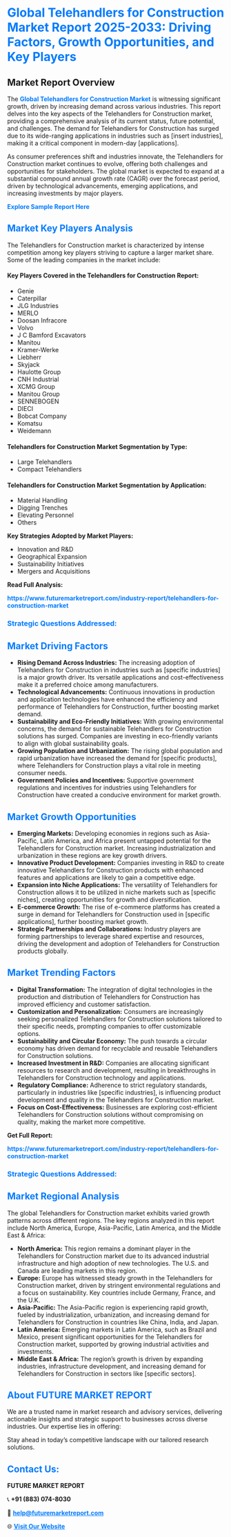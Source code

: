 <h1 style="color: #007BFF;">Global Telehandlers for Construction Market Report 2025-2033: Driving Factors, Growth Opportunities, and Key Players</h1>

<section id="overview">
<h2>Market Report Overview</h2>
<p>The <a href="https://www.futuremarketreport.com/industry-report/telehandlers-for-construction-market" style="color: #007BFF; text-decoration: none;"><strong>Global Telehandlers for Construction Market</strong></a> is witnessing significant growth, driven by increasing demand across various industries. This report delves into the key aspects of the Telehandlers for Construction market, providing a comprehensive analysis of its current status, future potential, and challenges. The demand for Telehandlers for Construction has surged due to its wide-ranging applications in industries such as [insert industries], making it a critical component in modern-day [applications].</p>
<p>As consumer preferences shift and industries innovate, the Telehandlers for Construction market continues to evolve, offering both challenges and opportunities for stakeholders. The global market is expected to expand at a substantial compound annual growth rate (CAGR) over the forecast period, driven by technological advancements, emerging applications, and increasing investments by major players.</p>
</section>

<section id="overview">
<p><a href="https://www.futuremarketreport.com/request-sample/reportId=82999" style="color: #007BFF; text-decoration: none;"><strong>Explore Sample Report Here</strong></a></p>
</section>

<section id="key-players">
<h2 style="color: #007BFF;">Market Key Players Analysis</h2>
<p>The Telehandlers for Construction market is characterized by intense competition among key players striving to capture a larger market share. Some of the leading companies in the market include:</p>
<h4>Key Players Covered in the Telehandlers for Construction Report:</h4>
<ul><li>Genie</li><li>Caterpillar</li><li>JLG Industries</li><li>MERLO</li><li>Doosan Infracore</li><li>Volvo</li><li>J C Bamford Excavators</li><li>Manitou</li><li>Kramer-Werke</li><li>Liebherr</li><li>Skyjack</li><li>Haulotte Group</li><li>CNH Industrial</li><li>XCMG Group</li><li>Manitou Group</li><li>SENNEBOGEN</li><li>DIECI</li><li>Bobcat Company</li><li>Komatsu</li><li>Weidemann</li></ul>
<h4>Telehandlers for Construction Market Segmentation by Type:</h4>
<ul><li>Large Telehandlers</li><li>Compact Telehandlers</li></ul>

<h4>Telehandlers for Construction Market Segmentation by Application:</h4>
<ul><li>Material Handling</li><li>Digging Trenches</li><li>Elevating Personnel</li><li>Others</li></ul>
<p><strong>Key Strategies Adopted by Market Players:</strong></p>
<ul>
<li>Innovation and R&D</li>
<li>Geographical Expansion</li>
<li>Sustainability Initiatives</li>
<li>Mergers and Acquisitions</li>
</ul>
</section>

<section>
<p><strong>Read Full Analysis: </strong></p><a href="https://www.futuremarketreport.com/industry-report/telehandlers-for-construction-market" style="color: #007BFF; text-decoration: none;"><strong>https://www.futuremarketreport.com/industry-report/telehandlers-for-construction-market</strong></a>
<h3 style="color: #007BFF;">Strategic Questions Addressed:</h3>
</section>

<section id="driving-factors">
<h2 style="color: #007BFF;">Market Driving Factors</h2>
<ul>
<li><strong>Rising Demand Across Industries:</strong> The increasing adoption of Telehandlers for Construction in industries such as [specific industries] is a major growth driver. Its versatile applications and cost-effectiveness make it a preferred choice among manufacturers.</li>
<li><strong>Technological Advancements:</strong> Continuous innovations in production and application technologies have enhanced the efficiency and performance of Telehandlers for Construction, further boosting market demand.</li>
<li><strong>Sustainability and Eco-Friendly Initiatives:</strong> With growing environmental concerns, the demand for sustainable Telehandlers for Construction solutions has surged. Companies are investing in eco-friendly variants to align with global sustainability goals.</li>
<li><strong>Growing Population and Urbanization:</strong> The rising global population and rapid urbanization have increased the demand for [specific products], where Telehandlers for Construction plays a vital role in meeting consumer needs.</li>
<li><strong>Government Policies and Incentives:</strong> Supportive government regulations and incentives for industries using Telehandlers for Construction have created a conducive environment for market growth.</li>
</ul>
</section>

<section id="growth-opportunities">
<h2 style="color: #007BFF;">Market Growth Opportunities</h2>
<ul>
<li><strong>Emerging Markets:</strong> Developing economies in regions such as Asia-Pacific, Latin America, and Africa present untapped potential for the Telehandlers for Construction market. Increasing industrialization and urbanization in these regions are key growth drivers.</li>
<li><strong>Innovative Product Development:</strong> Companies investing in R&D to create innovative Telehandlers for Construction products with enhanced features and applications are likely to gain a competitive edge.</li>
<li><strong>Expansion into Niche Applications:</strong> The versatility of Telehandlers for Construction allows it to be utilized in niche markets such as [specific niches], creating opportunities for growth and diversification.</li>
<li><strong>E-commerce Growth:</strong> The rise of e-commerce platforms has created a surge in demand for Telehandlers for Construction used in [specific applications], further boosting market growth.</li>
<li><strong>Strategic Partnerships and Collaborations:</strong> Industry players are forming partnerships to leverage shared expertise and resources, driving the development and adoption of Telehandlers for Construction products globally.</li>
</ul>
</section>

<section id="trending-factors">
<h2 style="color: #007BFF;">Market Trending Factors</h2>
<ul>
<li><strong>Digital Transformation:</strong> The integration of digital technologies in the production and distribution of Telehandlers for Construction has improved efficiency and customer satisfaction.</li>
<li><strong>Customization and Personalization:</strong> Consumers are increasingly seeking personalized Telehandlers for Construction solutions tailored to their specific needs, prompting companies to offer customizable options.</li>
<li><strong>Sustainability and Circular Economy:</strong> The push towards a circular economy has driven demand for recyclable and reusable Telehandlers for Construction solutions.</li>
<li><strong>Increased Investment in R&D:</strong> Companies are allocating significant resources to research and development, resulting in breakthroughs in Telehandlers for Construction technology and applications.</li>
<li><strong>Regulatory Compliance:</strong> Adherence to strict regulatory standards, particularly in industries like [specific industries], is influencing product development and quality in the Telehandlers for Construction market.</li>
<li><strong>Focus on Cost-Effectiveness:</strong> Businesses are exploring cost-efficient Telehandlers for Construction solutions without compromising on quality, making the market more competitive.</li>
</ul>
</section>

<section>
<p><strong>Get Full Report: </strong></p><a href="https://www.futuremarketreport.com/industry-report/telehandlers-for-construction-market" style="color: #007BFF; text-decoration: none;"><strong>https://www.futuremarketreport.com/industry-report/telehandlers-for-construction-market</strong></a>
<h3 style="color: #007BFF;">Strategic Questions Addressed:</h3>
</section>


<section id="regional-analysis">
<h2 style="color: #007BFF;">Market Regional Analysis</h2>
<p>The global Telehandlers for Construction market exhibits varied growth patterns across different regions. The key regions analyzed in this report include North America, Europe, Asia-Pacific, Latin America, and the Middle East & Africa:</p>
<ul>
<li><strong>North America:</strong> This region remains a dominant player in the Telehandlers for Construction market due to its advanced industrial infrastructure and high adoption of new technologies. The U.S. and Canada are leading markets in this region.</li>
<li><strong>Europe:</strong> Europe has witnessed steady growth in the Telehandlers for Construction market, driven by stringent environmental regulations and a focus on sustainability. Key countries include Germany, France, and the U.K.</li>
<li><strong>Asia-Pacific:</strong> The Asia-Pacific region is experiencing rapid growth, fueled by industrialization, urbanization, and increasing demand for Telehandlers for Construction in countries like China, India, and Japan.</li>
<li><strong>Latin America:</strong> Emerging markets in Latin America, such as Brazil and Mexico, present significant opportunities for the Telehandlers for Construction market, supported by growing industrial activities and investments.</li>
<li><strong>Middle East & Africa:</strong> The region’s growth is driven by expanding industries, infrastructure development, and increasing demand for Telehandlers for Construction in sectors like [specific sectors].</li>
</ul>
</section>

<footer>
<h2 style="color: #007BFF;">About FUTURE MARKET REPORT</h2>
<p>We are a trusted name in market research and advisory services, delivering actionable insights and strategic support to businesses across diverse industries. Our expertise lies in offering:</p>

<p>Stay ahead in today’s competitive landscape with our tailored research solutions.</p>

<h2 style="color: #007BFF;">Contact Us:</h2>
<p><strong>FUTURE MARKET REPORT</strong></p>
<p>📞 <strong>+91 (883) 074-8030</strong></p>
<p>📧 <strong><a href="mailto:help@futuremarketreport.com" style="color: #007BFF;">help@futuremarketreport.com</a></strong></p>
<p>🌐 <strong><a href="https://www.futuremarketreport.com/" style="color: #007BFF;">Visit Our Website</a></strong></p>
</footer>